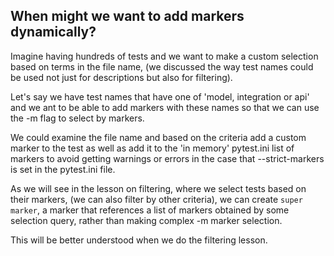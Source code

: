 

## When might we want to add markers dynamically?

Imagine having hundreds of tests and we want to make a custom selection based on terms in the file name, (we discussed the way test names could be used not just for descriptions but also for filtering).

Let's say we have test names that have one of 'model, integration or api' and we ant to be able to add markers with these names so that we can use the -m flag to select by markers.

We could examine the file name and based on the criteria add a custom marker to the test as well as add it to the 'in memory' pytest.ini list of markers to avoid getting warnings or errors in the case that --strict-markers is set in the pytest.ini file.

As we will see in the lesson on filtering, where we select tests based on their markers, (we can also filter by other criteria), we can create `super marker`, a marker that references a list of markers obtained by some selection query, rather than making complex -m marker selection. 

This will be better understood when we do the filtering lesson.

